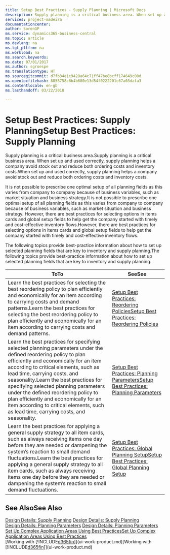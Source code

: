 ```yaml
---
title: Setup Best Practices - Supply Planning | Microsoft Docs
description: Supply planning is a critical business area. When set up and used correctly, supply planning helps a company avoid stock out and reduce both ordering costs and inventory costs.
services: project-madeira
documentationcenter: 
author: SorenGP
ms.service: dynamics365-business-central
ms.topic: article
ms.devlang: na
ms.tgt_pltfrm: na
ms.workload: na
ms.search.keywords: 
ms.date: 07/01/2017
ms.author: sgroespe
ms.translationtype: HT
ms.sourcegitcommit: d7fb34e1c9428a64c71ff47be8bcff174649c00d
ms.openlocfilehash: 8858758c6b4b680e13d54f0222201c67a03dafa3
ms.contentlocale: en-gb
ms.lasthandoff: 03/22/2018

---
```

# <a name="setup-best-practices-supply-planning"></a><span data-ttu-id="7c3c6-104">Setup Best Practices: Supply Planning</span><span class="sxs-lookup"><span data-stu-id="7c3c6-104">Setup Best Practices: Supply Planning</span></span>
<span data-ttu-id="7c3c6-105">Supply planning is a critical business area.</span><span class="sxs-lookup"><span data-stu-id="7c3c6-105">Supply planning is a critical business area.</span></span> <span data-ttu-id="7c3c6-106">When set up and used correctly, supply planning helps a company avoid stock out and reduce both ordering costs and inventory costs.</span><span class="sxs-lookup"><span data-stu-id="7c3c6-106">When set up and used correctly, supply planning helps a company avoid stock out and reduce both ordering costs and inventory costs.</span></span>  

 <span data-ttu-id="7c3c6-107">It is not possible to prescribe one optimal setup of all planning fields as this varies from company to company because of business variables, such as market situation and business strategy.</span><span class="sxs-lookup"><span data-stu-id="7c3c6-107">It is not possible to prescribe one optimal setup of all planning fields as this varies from company to company because of business variables, such as market situation and business strategy.</span></span> <span data-ttu-id="7c3c6-108">However, there are best practices for selecting options in items cards and global setup fields to help get the company started with timely and cost-effective inventory flows.</span><span class="sxs-lookup"><span data-stu-id="7c3c6-108">However, there are best practices for selecting options in items cards and global setup fields to help get the company started with timely and cost-effective inventory flows.</span></span>  

 <span data-ttu-id="7c3c6-109">The following topics provide best-practice information about how to set up selected planning fields that are key to inventory and supply planning.</span><span class="sxs-lookup"><span data-stu-id="7c3c6-109">The following topics provide best-practice information about how to set up selected planning fields that are key to inventory and supply planning.</span></span>  

|<span data-ttu-id="7c3c6-110">**To**</span><span class="sxs-lookup"><span data-stu-id="7c3c6-110">**To**</span></span>|<span data-ttu-id="7c3c6-111">**See**</span><span class="sxs-lookup"><span data-stu-id="7c3c6-111">**See**</span></span>|  
|------------|-------------|  
|<span data-ttu-id="7c3c6-112">Learn the best practices for selecting the best reordering policy to plan efficiently and economically for an item according to carrying costs and demand patterns.</span><span class="sxs-lookup"><span data-stu-id="7c3c6-112">Learn the best practices for selecting the best reordering policy to plan efficiently and economically for an item according to carrying costs and demand patterns.</span></span>|[<span data-ttu-id="7c3c6-113">Setup Best Practices: Reordering Policies</span><span class="sxs-lookup"><span data-stu-id="7c3c6-113">Setup Best Practices: Reordering Policies</span></span>](setup-best-practices-reordering-policies.md)|  
|<span data-ttu-id="7c3c6-114">Learn the best practices for specifying selected planning parameters under the defined reordering policy to plan efficiently and economically for an item according to critical elements, such as lead time, carrying costs, and seasonality.</span><span class="sxs-lookup"><span data-stu-id="7c3c6-114">Learn the best practices for specifying selected planning parameters under the defined reordering policy to plan efficiently and economically for an item according to critical elements, such as lead time, carrying costs, and seasonality.</span></span>|[<span data-ttu-id="7c3c6-115">Setup Best Practices: Planning Parameters</span><span class="sxs-lookup"><span data-stu-id="7c3c6-115">Setup Best Practices: Planning Parameters</span></span>](setup-best-practices-planning-parameters.md)|  
|<span data-ttu-id="7c3c6-116">Learn the best practices for applying a general supply strategy to all item cards, such as always receiving items one day before they are needed or dampening the system’s reaction to small demand fluctuations.</span><span class="sxs-lookup"><span data-stu-id="7c3c6-116">Learn the best practices for applying a general supply strategy to all item cards, such as always receiving items one day before they are needed or dampening the system’s reaction to small demand fluctuations.</span></span>|[<span data-ttu-id="7c3c6-117">Setup Best Practices: Global Planning Setup</span><span class="sxs-lookup"><span data-stu-id="7c3c6-117">Setup Best Practices: Global Planning Setup</span></span>](setup-best-practices-global-planning-setup.md)|  

## <a name="see-also"></a><span data-ttu-id="7c3c6-118">See Also</span><span class="sxs-lookup"><span data-stu-id="7c3c6-118">See Also</span></span>  
 <span data-ttu-id="7c3c6-119">[Design Details: Supply Planning](design-details-supply-planning.md) </span><span class="sxs-lookup"><span data-stu-id="7c3c6-119">[Design Details: Supply Planning](design-details-supply-planning.md) </span></span>  
 <span data-ttu-id="7c3c6-120">[Design Details: Planning Parameters](design-details-planning-parameters.md) </span><span class="sxs-lookup"><span data-stu-id="7c3c6-120">[Design Details: Planning Parameters](design-details-planning-parameters.md) </span></span>  
 [<span data-ttu-id="7c3c6-121">Set Up Complex Application Areas Using Best Practices</span><span class="sxs-lookup"><span data-stu-id="7c3c6-121">Set Up Complex Application Areas Using Best Practices</span></span>](set-up-complex-application-areas-using-best-practices.md)  
 <span data-ttu-id="7c3c6-122">[Working with [!INCLUDE[d365fin](includes/d365fin_md.md)]](ui-work-product.md)</span><span class="sxs-lookup"><span data-stu-id="7c3c6-122">[Working with [!INCLUDE[d365fin](includes/d365fin_md.md)]](ui-work-product.md)</span></span>

